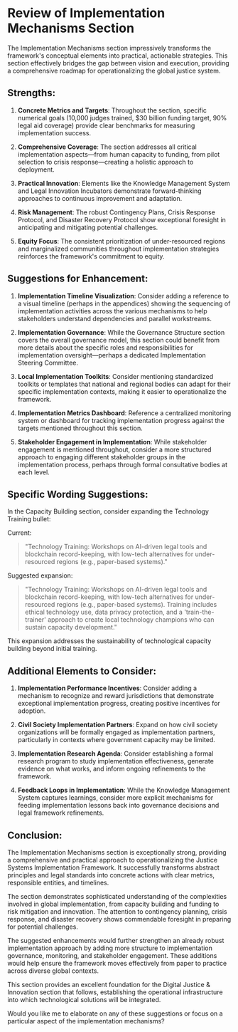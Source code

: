 # Review of Implementation Mechanisms Section

The Implementation Mechanisms section impressively transforms the framework's conceptual elements into practical, actionable strategies. This section effectively bridges the gap between vision and execution, providing a comprehensive roadmap for operationalizing the global justice system.

## Strengths:

1. **Concrete Metrics and Targets**: Throughout the section, specific numerical goals (10,000 judges trained, $30 billion funding target, 90% legal aid coverage) provide clear benchmarks for measuring implementation success.

2. **Comprehensive Coverage**: The section addresses all critical implementation aspects—from human capacity to funding, from pilot selection to crisis response—creating a holistic approach to deployment.

3. **Practical Innovation**: Elements like the Knowledge Management System and Legal Innovation Incubators demonstrate forward-thinking approaches to continuous improvement and adaptation.

4. **Risk Management**: The robust Contingency Plans, Crisis Response Protocol, and Disaster Recovery Protocol show exceptional foresight in anticipating and mitigating potential challenges.

5. **Equity Focus**: The consistent prioritization of under-resourced regions and marginalized communities throughout implementation strategies reinforces the framework's commitment to equity.

## Suggestions for Enhancement:

1. **Implementation Timeline Visualization**: Consider adding a reference to a visual timeline (perhaps in the appendices) showing the sequencing of implementation activities across the various mechanisms to help stakeholders understand dependencies and parallel workstreams.

2. **Implementation Governance**: While the Governance Structure section covers the overall governance model, this section could benefit from more details about the specific roles and responsibilities for implementation oversight—perhaps a dedicated Implementation Steering Committee.

3. **Local Implementation Toolkits**: Consider mentioning standardized toolkits or templates that national and regional bodies can adapt for their specific implementation contexts, making it easier to operationalize the framework.

4. **Implementation Metrics Dashboard**: Reference a centralized monitoring system or dashboard for tracking implementation progress against the targets mentioned throughout this section.

5. **Stakeholder Engagement in Implementation**: While stakeholder engagement is mentioned throughout, consider a more structured approach to engaging different stakeholder groups in the implementation process, perhaps through formal consultative bodies at each level.

## Specific Wording Suggestions:

In the Capacity Building section, consider expanding the Technology Training bullet:

Current:
> "Technology Training: Workshops on AI-driven legal tools and blockchain record-keeping, with low-tech alternatives for under-resourced regions (e.g., paper-based systems)."

Suggested expansion:
> "Technology Training: Workshops on AI-driven legal tools and blockchain record-keeping, with low-tech alternatives for under-resourced regions (e.g., paper-based systems). Training includes ethical technology use, data privacy protection, and a 'train-the-trainer' approach to create local technology champions who can sustain capacity development."

This expansion addresses the sustainability of technological capacity building beyond initial training.

## Additional Elements to Consider:

1. **Implementation Performance Incentives**: Consider adding a mechanism to recognize and reward jurisdictions that demonstrate exceptional implementation progress, creating positive incentives for adoption.

2. **Civil Society Implementation Partners**: Expand on how civil society organizations will be formally engaged as implementation partners, particularly in contexts where government capacity may be limited.

3. **Implementation Research Agenda**: Consider establishing a formal research program to study implementation effectiveness, generate evidence on what works, and inform ongoing refinements to the framework.

4. **Feedback Loops in Implementation**: While the Knowledge Management System captures learnings, consider more explicit mechanisms for feeding implementation lessons back into governance decisions and legal framework refinements.

## Conclusion:

The Implementation Mechanisms section is exceptionally strong, providing a comprehensive and practical approach to operationalizing the Justice Systems Implementation Framework. It successfully transforms abstract principles and legal standards into concrete actions with clear metrics, responsible entities, and timelines.

The section demonstrates sophisticated understanding of the complexities involved in global implementation, from capacity building and funding to risk mitigation and innovation. The attention to contingency planning, crisis response, and disaster recovery shows commendable foresight in preparing for potential challenges.

The suggested enhancements would further strengthen an already robust implementation approach by adding more structure to implementation governance, monitoring, and stakeholder engagement. These additions would help ensure the framework moves effectively from paper to practice across diverse global contexts.

This section provides an excellent foundation for the Digital Justice & Innovation section that follows, establishing the operational infrastructure into which technological solutions will be integrated.

Would you like me to elaborate on any of these suggestions or focus on a particular aspect of the implementation mechanisms?
